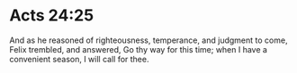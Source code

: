 # Acts 24:25

And as he reasoned of righteousness, temperance, and judgment to come, Felix trembled, and answered, Go thy way for this time; when I have a convenient season, I will call for thee.